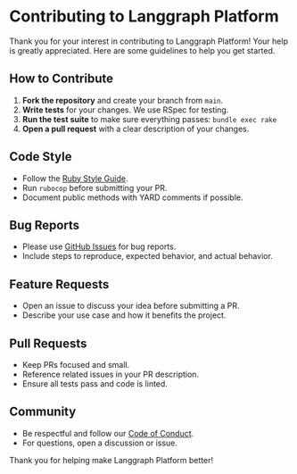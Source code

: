 # Contributing to Langgraph Platform

Thank you for your interest in contributing to Langgraph Platform! Your help is greatly appreciated. Here are some guidelines to help you get started.

## How to Contribute

1. **Fork the repository** and create your branch from `main`.
2. **Write tests** for your changes. We use RSpec for testing.
3. **Run the test suite** to make sure everything passes: `bundle exec rake`
4. **Open a pull request** with a clear description of your changes.

## Code Style

- Follow the [Ruby Style Guide](https://rubystyle.guide/).
- Run `rubocop` before submitting your PR.
- Document public methods with YARD comments if possible.

## Bug Reports

- Please use [GitHub Issues](https://github.com/gysmuller/langgraph-platform/issues) for bug reports.
- Include steps to reproduce, expected behavior, and actual behavior.

## Feature Requests

- Open an issue to discuss your idea before submitting a PR.
- Describe your use case and how it benefits the project.

## Pull Requests

- Keep PRs focused and small.
- Reference related issues in your PR description.
- Ensure all tests pass and code is linted.

## Community

- Be respectful and follow our [Code of Conduct](CODE_OF_CONDUCT.md).
- For questions, open a discussion or issue.

Thank you for helping make Langgraph Platform better! 